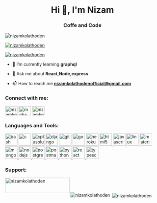 <h1 align="center">Hi 👋, I'm Nizam</h1>
<h3 align="center">Coffe and Code</h3>

<p align="left"> <img src="https://komarev.com/ghpvc/?username=nizamkolathoden&label=Profile%20views&color=0e75b6&style=flat" alt="nizamkolathoden" /> </p>

<p align="left"> <a href="https://github.com/ryo-ma/github-profile-trophy"><img src="https://github-profile-trophy.vercel.app/?username=nizamkolathoden" alt="nizamkolathoden" /></a> </p>

<p align="left"> <a href="https://twitter.com/nizamkolathoden" target="blank"><img src="https://img.shields.io/twitter/follow/nizamkolathoden?logo=twitter&style=for-the-badge" alt="nizamkolathoden" /></a> </p>

- 🌱 I’m currently learning **graphql**

- 💬 Ask me about **React,Node,express**

- 📫 How to reach me **nizamkolathodenofficial@gmail.com**

<h3 align="left">Connect with me:</h3>
<p align="left">
<a href="https://twitter.com/nizamkolathoden" target="blank"><img align="center" src="https://cdn.jsdelivr.net/npm/simple-icons@3.0.1/icons/twitter.svg" alt="nizamkolathoden" height="30" width="40" /></a>
<a href="https://stackoverflow.com/users/mohammed nizam" target="blank"><img align="center" src="https://cdn.jsdelivr.net/npm/simple-icons@3.0.1/icons/stackoverflow.svg" alt="mohammed nizam" height="30" width="40" /></a>
<a href="https://instagram.com/nizamkolathoden" target="blank"><img align="center" src="https://cdn.jsdelivr.net/npm/simple-icons@3.0.1/icons/instagram.svg" alt="nizamkolathoden" height="30" width="40" /></a>
</p>

<h3 align="left">Languages and Tools:</h3>
<p align="left"> <a href="https://www.gnu.org/software/bash/" target="_blank"> <img src="https://www.vectorlogo.zone/logos/gnu_bash/gnu_bash-icon.svg" alt="bash" width="40" height="40"/> </a> <a href="https://www.cprogramming.com/" target="_blank"> <img src="https://devicons.github.io/devicon/devicon.git/icons/c/c-original.svg" alt="c" width="40" height="40"/> </a> <a href="https://www.w3schools.com/cpp/" target="_blank"> <img src="https://devicons.github.io/devicon/devicon.git/icons/cplusplus/cplusplus-original.svg" alt="cplusplus" width="40" height="40"/> </a> <a href="https://www.djangoproject.com/" target="_blank"> <img src="https://devicons.github.io/devicon/devicon.git/icons/django/django-original.svg" alt="django" width="40" height="40"/> </a> <a href="https://git-scm.com/" target="_blank"> <img src="https://www.vectorlogo.zone/logos/git-scm/git-scm-icon.svg" alt="git" width="40" height="40"/> </a> <a href="https://golang.org" target="_blank"> <img src="https://devicons.github.io/devicon/devicon.git/icons/go/go-original.svg" alt="go" width="40" height="40"/> </a> <a href="https://heroku.com" target="_blank"> <img src="https://www.vectorlogo.zone/logos/heroku/heroku-icon.svg" alt="heroku" width="40" height="40"/> </a> <a href="https://www.w3.org/html/" target="_blank"> <img src="https://devicons.github.io/devicon/devicon.git/icons/html5/html5-original-wordmark.svg" alt="html5" width="40" height="40"/> </a> <a href="https://developer.mozilla.org/en-US/docs/Web/JavaScript" target="_blank"> <img src="https://devicons.github.io/devicon/devicon.git/icons/javascript/javascript-original.svg" alt="javascript" width="40" height="40"/> </a> <a href="https://www.linux.org/" target="_blank"> <img src="https://devicons.github.io/devicon/devicon.git/icons/linux/linux-original.svg" alt="linux" width="40" height="40"/> </a> <a href="https://materializecss.com/" target="_blank"> <img src="https://raw.githubusercontent.com/prplx/svg-logos/5585531d45d294869c4eaab4d7cf2e9c167710a9/svg/materialize.svg" alt="materialize" width="40" height="40"/> </a> <a href="https://www.mongodb.com/" target="_blank"> <img src="https://devicons.github.io/devicon/devicon.git/icons/mongodb/mongodb-original-wordmark.svg" alt="mongodb" width="40" height="40"/> </a> <a href="https://nodejs.org" target="_blank"> <img src="https://devicons.github.io/devicon/devicon.git/icons/nodejs/nodejs-original-wordmark.svg" alt="nodejs" width="40" height="40"/> </a> <a href="https://www.postgresql.org" target="_blank"> <img src="https://devicons.github.io/devicon/devicon.git/icons/postgresql/postgresql-original-wordmark.svg" alt="postgresql" width="40" height="40"/> </a> <a href="https://postman.com" target="_blank"> <img src="https://www.vectorlogo.zone/logos/getpostman/getpostman-icon.svg" alt="postman" width="40" height="40"/> </a> <a href="https://www.python.org" target="_blank"> <img src="https://devicons.github.io/devicon/devicon.git/icons/python/python-original.svg" alt="python" width="40" height="40"/> </a> <a href="https://reactjs.org/" target="_blank"> <img src="https://devicons.github.io/devicon/devicon.git/icons/react/react-original-wordmark.svg" alt="react" width="40" height="40"/> </a> <a href="https://www.typescriptlang.org/" target="_blank"> <img src="https://devicons.github.io/devicon/devicon.git/icons/typescript/typescript-original.svg" alt="typescript" width="40" height="40"/> </a> </p>

<h3 align="left">Support:</h3>
<p><a href="https://www.buymeacoffee.com/nizamkolathoden"> <img align="left" src="https://cdn.buymeacoffee.com/buttons/v2/default-yellow.png" height="50" width="210" alt="nizamkolathoden" /></a></p><br><br>

<p><img align="left" src="https://github-readme-stats.vercel.app/api/top-langs?username=nizamkolathoden&show_icons=true&locale=en&layout=compact" alt="nizamkolathoden" /></p>

<p>&nbsp;<img align="center" src="https://github-readme-stats.vercel.app/api?username=nizamkolathoden&show_icons=true&locale=en" alt="nizamkolathoden" /></p>
